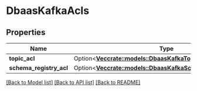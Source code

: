 # DbaasKafkaAcls

## Properties

Name | Type | Description | Notes
------------ | ------------- | ------------- | -------------
**topic_acl** | Option<[**Vec<crate::models::DbaasKafkaTopicAclEntry>**](dbaas-kafka-topic-acl-entry.md)> |  | [optional]
**schema_registry_acl** | Option<[**Vec<crate::models::DbaasKafkaSchemaRegistryAclEntry>**](dbaas-kafka-schema-registry-acl-entry.md)> |  | [optional]

[[Back to Model list]](../README.md#documentation-for-models) [[Back to API list]](../README.md#documentation-for-api-endpoints) [[Back to README]](../README.md)


